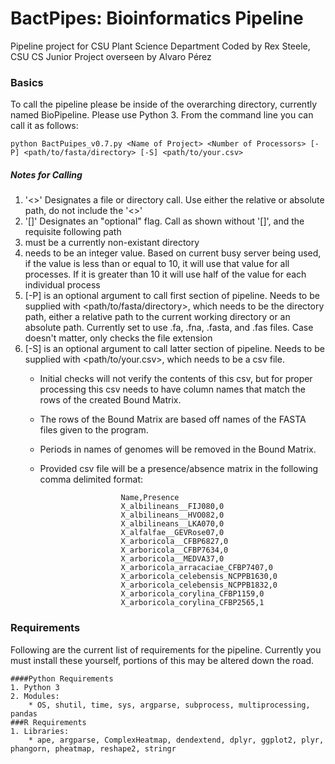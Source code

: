 # BactPipes: Bioinformatics Pipeline
Pipeline project for CSU Plant Science Department
Coded by Rex Steele, CSU CS Junior
Project overseen by Alvaro Pérez

### Basics 
To call the pipeline please be inside of the overarching directory, currently named BioPipeline. Please use Python 3. From the command line you can call it as follows:

    python BactPuipes_v0.7.py <Name of Project> <Number of Processors> [-P] <path/to/fasta/directory> [-S] <path/to/your.csv>


 ##### Notes for Calling
 1. '<>' Designates a file or directory call. Use either the relative or absolute path, do not include the '<>'
 2. '[]' Designates an "optional" flag. Call as shown without '[]', and the requisite following path
 3. <Name of project> must be a currently non-existant directory
 4. <Number of Processors> needs to be an integer value. Based on current busy server being used, if the value is less than or      equal to 10, it will use that value for all processes. If it is greater than 10 it will use half of the value for each      individual process
 6. [-P] is an optional argument to call first section of pipeline. Needs to be supplied with <path/to/fasta/directory>, which      needs to be the directory path, either a relative path to the current working directory or an absolute path. Currently        set to use .fa, .fna, .fasta, and .fas files. Case doesn't matter, only checks the file extension
 6. [-S] is an optional argument to call latter section of pipeline. Needs to be supplied with <path/to/your.csv>, which needs      to be a csv file. 
    * Initial checks will not verify the contents of this csv, but for proper processing this csv needs to have column names that match the rows of the created Bound Matrix. 
    * The rows of the Bound Matrix are based off names of the FASTA files given to the program. 
    * Periods in names of genomes will be removed in the Bound Matrix.
    * Provided csv file will be a presence/absence matrix in the following comma delimited format:
    
                            Name,Presence
                            X_albilineans__FIJ080,0
                            X_albilineans__HVO082,0
                            X_albilineans__LKA070,0
                            X_alfalfae__GEVRose07,0
                            X_arboricola__CFBP6827,0
                            X_arboricola__CFBP7634,0
                            X_arboricola__MEDVA37,0
                            X_arboricola_arracaciae_CFBP7407,0
                            X_arboricola_celebensis_NCPPB1630,0
                            X_arboricola_celebensis_NCPPB1832,0
                            X_arboricola_corylina_CFBP1159,0
                            X_arboricola_corylina_CFBP2565,1

### Requirements

Following are the current list of requirements for the pipeline. Currently you must install these yourself, portions of this may be altered down the road.

    ####Python Requirements
    1. Python 3
    2. Modules:
        * OS, shutil, time, sys, argparse, subprocess, multiprocessing, pandas
    ###R Requirements
    1. Libraries:
        * ape, argparse, ComplexHeatmap, dendextend, dplyr, ggplot2, plyr, phangorn, pheatmap, reshape2, stringr
